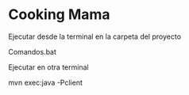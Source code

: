 Cooking Mama
============================

Ejecutar desde la terminal en la carpeta del proyecto

Comandos.bat

Ejecutar en otra terminal 

mvn exec:java -Pclient